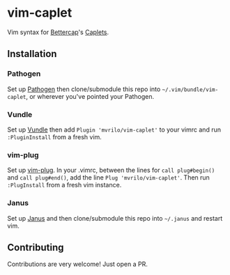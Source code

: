# vim-caplet

Vim syntax for [Bettercap](https://github.com/bettercap/bettercap)'s [Caplets](https://github.com/bettercap/caplets).

## Installation

### Pathogen

Set up [Pathogen](https://github.com/tpope/vim-pathogen) then clone/submodule this repo into `~/.vim/bundle/vim-caplet`, or wherever you've pointed your Pathogen.

### Vundle

Set up [Vundle](https://github.com/VundleVim/Vundle.vim) then add `Plugin 'mvrilo/vim-caplet'` to your vimrc and run `:PluginInstall` from a fresh vim.

### vim-plug

Set up [vim-plug](https://github.com/junegunn/vim-plug). In your .vimrc, between the lines for `call plug#begin()` and `call plug#end()`, add the line `Plug 'mvrilo/vim-caplet'`. Then run `:PlugInstall` from a fresh vim instance.

### Janus

Set up [Janus](https://github.com/carlhuda/janus) and then clone/submodule this repo into `~/.janus` and restart vim.

## Contributing

Contributions are very welcome! Just open a PR.
